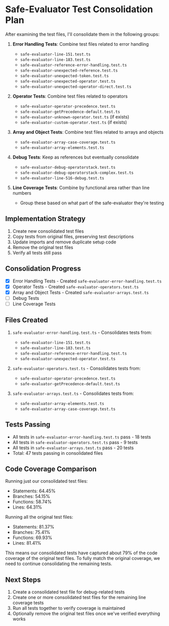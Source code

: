 # Safe-Evaluator Test Consolidation Plan

After examining the test files, I'll consolidate them in the following groups:

1. **Error Handling Tests**: Combine test files related to error handling
   - `safe-evaluator-line-151.test.ts`
   - `safe-evaluator-line-183.test.ts`
   - `safe-evaluator-reference-error-handling.test.ts`
   - `safe-evaluator-unexpected-reference.test.ts`
   - `safe-evaluator-unexpected-token.test.ts`
   - `safe-evaluator-unexpected-operator.test.ts`
   - `safe-evaluator-unexpected-operator-direct.test.ts`

2. **Operator Tests**: Combine test files related to operators
   - `safe-evaluator-operator-precedence.test.ts`
   - `safe-evaluator-getPrecedence-default.test.ts`
   - `safe-evaluator-unknown-operator.test.ts` (if exists)
   - `safe-evaluator-custom-operator.test.ts` (if exists)

3. **Array and Object Tests**: Combine test files related to arrays and objects
   - `safe-evaluator-array-case-coverage.test.ts`
   - `safe-evaluator-array-elements.test.ts`

4. **Debug Tests**: Keep as references but eventually consolidate
   - `safe-evaluator-debug-operatorstack.test.ts`
   - `safe-evaluator-debug-operatorstack-complex.test.ts`
   - `safe-evaluator-line-516-debug.test.ts`

5. **Line Coverage Tests**: Combine by functional area rather than line numbers
   - Group these based on what part of the safe-evaluator they're testing

## Implementation Strategy
1. Create new consolidated test files
2. Copy tests from original files, preserving test descriptions
3. Update imports and remove duplicate setup code
4. Remove the original test files
5. Verify all tests still pass

## Consolidation Progress
- [x] Error Handling Tests - Created `safe-evaluator-error-handling.test.ts`
- [x] Operator Tests - Created `safe-evaluator-operators.test.ts`
- [x] Array and Object Tests - Created `safe-evaluator-arrays.test.ts`
- [ ] Debug Tests
- [ ] Line Coverage Tests

## Files Created
1. `safe-evaluator-error-handling.test.ts` - Consolidates tests from:
   - `safe-evaluator-line-151.test.ts`
   - `safe-evaluator-line-183.test.ts`
   - `safe-evaluator-reference-error-handling.test.ts`
   - `safe-evaluator-unexpected-operator.test.ts`

2. `safe-evaluator-operators.test.ts` - Consolidates tests from:
   - `safe-evaluator-operator-precedence.test.ts`
   - `safe-evaluator-getPrecedence-default.test.ts`

3. `safe-evaluator-arrays.test.ts` - Consolidates tests from:
   - `safe-evaluator-array-elements.test.ts`
   - `safe-evaluator-array-case-coverage.test.ts`

## Tests Passing
- All tests in `safe-evaluator-error-handling.test.ts` pass - 18 tests
- All tests in `safe-evaluator-operators.test.ts` pass - 9 tests
- All tests in `safe-evaluator-arrays.test.ts` pass - 20 tests
- Total: 47 tests passing in consolidated files

## Code Coverage Comparison
Running just our consolidated test files:
- Statements: 64.45%
- Branches: 54.15%
- Functions: 58.74%
- Lines: 64.31%

Running all the original test files:
- Statements: 81.37%
- Branches: 75.41%
- Functions: 69.93%
- Lines: 81.41%

This means our consolidated tests have captured about 79% of the code coverage of the original test files. To fully match the original coverage, we need to continue consolidating the remaining tests.

## Next Steps
1. Create a consolidated test file for debug-related tests
2. Create one or more consolidated test files for the remaining line coverage tests
3. Run all tests together to verify coverage is maintained
4. Optionally remove the original test files once we've verified everything works 